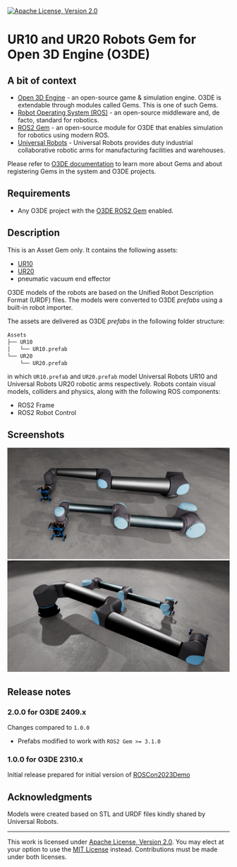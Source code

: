 [![Apache License, Version 2.0][apache_shield]][apache]

# UR10 and UR20 Robots Gem for Open 3D Engine (O3DE)

## A bit of context

* [Open 3D Engine](https:://o3de.org) - an open-source game & simulation engine. O3DE is extendable through modules called Gems. This is one of such Gems.
* [Robot Operating System (ROS)](https://docs.ros.org/en/rolling/index.html) - an open-source middleware and, de facto, standard for robotics.
* [ROS2 Gem](https://github.com/o3de/o3de-extras/tree/development/Gems/ROS2) - an open-source module for O3DE that enables simulation for robotics using modern ROS.
* [Universal Robots](https://www.universal-robots.com/) - Universal Robots provides duty industrial collaborative robotic arms for manufacturing facilities and warehouses.

Please refer to [O3DE documentation](https://docs.o3de.org/docs/user-guide/gems/) to learn more about Gems and about registering Gems in the system and O3DE projects.

## Requirements
- Any O3DE project with the [O3DE ROS2 Gem](https://github.com/o3de/o3de-extras/tree/development/Gems/ROS2) enabled.

## Description
This is an Asset Gem only. It contains the following assets:
- [UR10](https://www.universal-robots.com/products/ur10-robot/)
- [UR20](https://www.universal-robots.com/products/ur20-robot/)
- pneumatic vacuum end effector

O3DE models of the robots are based on the Unified Robot Description Format (URDF) files. The models were converted to O3DE _prefabs_ using a built-in robot importer.

The assets are delivered as O3DE _prefabs_ in the following folder structure:
```
Assets
├── UR10
│   └── UR10.prefab
└── UR20
    └── UR20.prefab

```

in which `UR10.prefab` and `UR20.prefab` model Universal Robots UR10 and Universal Robots UR20 robotic arms respectively. Robots contain visual models, colliders and physics, along with the following ROS components:
- ROS2 Frame
- ROS2 Robot Control

## Screenshots
![](docs/images/front.png)
![](docs/images/back.png)

## Release notes
### 2.0.0 for O3DE 2409.x
Changes compared to `1.0.0`
- Prefabs modified to work with `ROS2 Gem >= 3.1.0`

### 1.0.0 for O3DE 2310.x
Initial release prepared for initial version of [ROSCon2023Demo](https://github.com/RobotecAI/ROSCon2023Demo)

## Acknowledgments

Models were created based on STL and URDF files kindly shared by Universal Robots.

---

This work is licensed under [Apache License, Version 2.0][apache]. You may elect at your option to use the [MIT License][mit] instead. Contributions must be made under both licenses.

[apache]: https://opensource.org/licenses/Apache-2.0
[mit]: https://opensource.org/licenses/MIT
[apache_shield]: https://img.shields.io/badge/License-Apache_2.0-blue.svg

